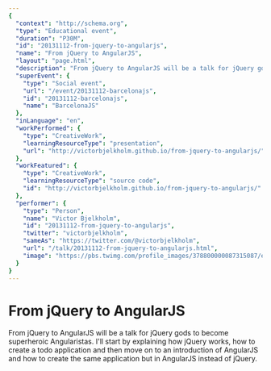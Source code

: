 ```yaml
---
{
  "context": "http://schema.org",
  "type": "Educational event",
  "duration": "P30M",
  "id": "20131112-from-jquery-to-angularjs",
  "name": "From jQuery to AngularJS",
  "layout": "page.html",
  "description": "From jQuery to AngularJS will be a talk for jQuery gods to become superheroic Angularistas. I'll start by explaining how jQuery works, how to create a todo application and then move on to an introduction of AngularJS and how to create the same application but in AngularJS instead of jQuery.",
  "superEvent": {
    "type": "Social event",
    "url": "/event/20131112-barcelonajs",
    "id": "20131112-barcelonajs",
    "name": "BarcelonaJS"
  },
  "inLanguage": "en",
  "workPerformed": {
    "type": "CreativeWork",
    "learningResourceType": "presentation",
    "url": "http://victorbjelkholm.github.io/from-jquery-to-angularjs/"
  },
  "workFeatured": {
    "type": "CreativeWork",
    "learningResourceType": "source code",
    "id": "http://victorbjelkholm.github.io/from-jquery-to-angularjs/"
  },
  "performer": {
    "type": "Person",
    "name": "Victor Bjelkholm",
    "id": "20131112-from-jquery-to-angularjs",
    "twitter": "victorbjelkholm",
    "sameAs": "https://twitter.com/@victorbjelkholm",
    "url": "/talk/20131112-from-jquery-to-angularjs.html",
    "image": "https://pbs.twimg.com/profile_images/378800000087315087/e5a78bb2b5c3051fdffed458ff6d7e9b.jpeg"
  }
}
---
```

# From jQuery to AngularJS

From jQuery to AngularJS will be a talk for jQuery gods to become superheroic Angularistas. I'll start by explaining how jQuery works, how to create a todo application and then move on to an introduction of AngularJS and how to create the same application but in AngularJS instead of jQuery.